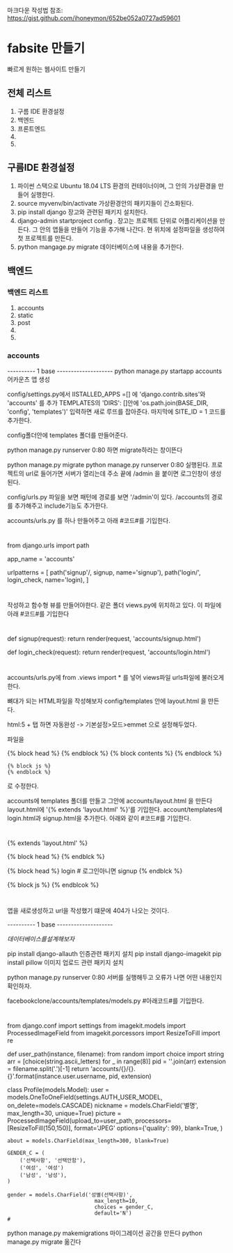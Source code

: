 마크다운 작성법 참조: https://gist.github.com/ihoneymon/652be052a0727ad59601

# fabsite 만들기
빠르게 원하는 웹사이트 만들기

## 전체 리스트
1. 구름 IDE 환경설정
2. 백엔드
3. 프론트엔드 
4.
5.




## 구름IDE 환경설정
1. 파이썬 스택으로 Ubuntu 18.04 LTS 환경의 컨테이너이며, 그 안의 가상환경을 만들어 실행한다.
2. source myvenv/bin/activate 가상환경안의 패키지들이 간소화된다.
3. pip install django 장고와 관련된 패키지 설치한다.
4. django-admin startproject config . 장고는 프로젝트 단위로 어플리케이션을 만든다.
    그 안의 앱들을 만들어 기능을 추가해 나간다. 현 위치에 설정파일을 생성하여 첫 프로젝트를 만든다.
5. python mangage.py migrate 데이터베이스에 내용을 추가한다.

## 백엔드
### 백엔드 리스트
1. accounts
2. static
3. post
4.
5. 

### accounts
---------- 1 base --------------------
python manage.py startapp accounts
어카운츠 앱 생성

config/settings.py에서 IISTALLED_APPS =[] 에 'django.contrib.sites'와 
'accounts' 를 추가
    TEMPLATES의 'DIRS': []안에 'os.path.join(BASE_DIR, 'config', 'templates')'
    입력하면 새로 루뜨를 잡아준다.
    마지막에 SITE_ID = 1 코드를 추가한다.
    
config폴더안에 templates 폴더를 만들어준다.

python manage.py runserver 0:80
하면 migrate하라는 창이뜬다

python manage.py migrate
python manage.py runserver 0:80
실행된다.
프로젝트의 url로 들어가면 서버가 열리는데 주소 끝에 /admin 을 붙이면 로그인창이 생성된다.

config/urls.py 파일을 보면 패턴에 경로를 보면 '/admin'이 있다.
/accounts의 경로를 추가해주고 include기능도 추가한다.

accounts/urls.py 를 하나 만들어주고 아래 #코드#를 기입한다.
#
from django.urls import path

app_name = 'accounts'

urlpatterns = [
    path('signup'/, signup, name='signup'),
    path('login/', login_check, name='login),
]
#

작성하고 함수형 뷰를 만들어야한다.
같은 폴더 views.py에 위치하고 있다.
이 파일에 아래 #코드#를 기입한다
#
def signup(request):
    return render(request, 'accounts/signup.html')


def login_check(request):
    return render(request, 'accounts/login.html')
#

accounts/urls.py에
from .views import * 를 넣어
views파일 urls파일에 불러오게 한다.

뼈대가 되는 HTML파일을 작성해보자
config/templates 안에 layout.html 을 만든다.

html:5 + 탭 하면 자동완성 -> 기본설정>모드>emmet 으로 설정해두었다.

파일을
<!DOCTYPE html>
<html lang="en">
<head>
    <meta charset="UTF-8">
    <title>Document</title>
    {% block head %}
    {% endblock %}
    
    
    
    
    
</head>
<body>
    {% block contents %}
    {% endblock %}




    {% block js %}
    {% endblock %}


    
</body>
</html>
로 수정한다.

accounts에 templates 폴더를 만들고 그안에 accounts/layout.html 을 만든다
layout.html에 '{% extends 'layout.html' %}'를 기입한다.
account/templates에 login.html과 signup.html을 추가한다.
아래와 같이 #코드#를 기입한다.
#
{% extends 'layout.html' %}

{% block head %}
{% endblck %}

{% block head %}
login # 로그인아니면 signup
{% endblck %}

{% block js %}
{% endblcok %}

#

앱을 새로생성하고 url을 작성했기 떄문에 404가 나오는 것이다.


---------- 1 base --------------------

$데이터 베이스를 설계해보자$

pip install django-allauth
인증관련 패키지 설치
pip install django-imagekit
pip install pillow
이미지 업로드 관련 패키지 설치

python manage.py runserver 0:80
서버를 실행해두고 오류가 나면 어떤 내용인지 확인하자.

facebookclone/accounts/templates/models.py #아래코드#를 기입한다.
#
from django.conf import settings
from imagekit.models import ProcessedImageField
from imagekit.porcessors import ResizeToFill
import re


def user_path(instance, filename):
    from random import choice
    import string
    arr = [choice(string.ascii_letters) for _ in range(8)]
    pid = ''.join(arr)
    extension = filename.split('.')[-1]
    return 'accounts/{}/{}.{}'.format(instance.user.username, pid, extension)


class Profile(models.Model):
    user = models.OneToOneField(settings.AUTH_USER_MODEL, 
                                on_delete=models.CASCADE)
    nickname = models.CharField('별명', max_length=30, unique=True)
    picture = ProcessedImageField(upload_to=user_path,
                                    processors=[ResizeToFill(150,150)],
                                    format='JPEG'
                                    options={'quality': 99},
                                    blank=True,
                       )
    
    about = models.CharField(max_length=300, blank=True)
    
    GENDER_C = (
        ('선택사항', '선택안함'),
        ('여성', '여성')
        ('남성', '남성'),
    )
    
    gender = models.CharField('성별(선택사항)',
                                max_length=10,
                                choices = gender_C,
                                default='N')
    #
    
python manage.py makemigrations
마이그레이션 공간을 만든다
python manage.py migrate
옮긴다
